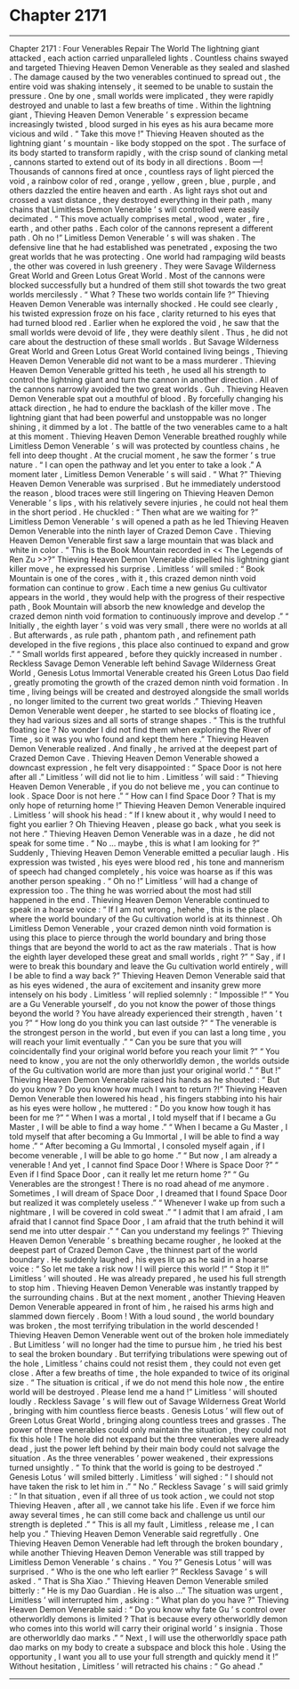 
# Chapter 2171


---

Chapter 2171 : Four Venerables Repair The World
The lightning giant attacked , each action carried unparalleled lights .
Countless chains swayed and targeted Thieving Heaven Demon Venerable as they sealed and slashed .
The damage caused by the two venerables continued to spread out , the entire void was shaking intensely , it seemed to be unable to sustain the pressure .
One by one , small worlds were implicated , they were rapidly destroyed and unable to last a few breaths of time .
Within the lightning giant , Thieving Heaven Demon Venerable ’ s expression became increasingly twisted , blood surged in his eyes as his aura became more vicious and wild .
“ Take this move !” Thieving Heaven shouted as the lightning giant ’ s mountain - like body stopped on the spot .
The surface of its body started to transform rapidly , with the crisp sound of clanking metal , cannons started to extend out of its body in all directions .
Boom —!
Thousands of cannons fired at once , countless rays of light pierced the void , a rainbow color of red , orange , yellow , green , blue , purple , and others dazzled the entire heaven and earth .
As light rays shot out and crossed a vast distance , they destroyed everything in their path , many chains that Limitless Demon Venerable ’ s will controlled were easily decimated .
“ This move actually comprises metal , wood , water , fire , earth , and other paths . Each color of the cannons represent a different path . Oh no !” Limitless Demon Venerable ’ s will was shaken .
The defensive line that he had established was penetrated , exposing the two great worlds that he was protecting .
One world had rampaging wild beasts , the other was covered in lush greenery .
They were Savage Wilderness Great World and Green Lotus Great World .
Most of the cannons were blocked successfully but a hundred of them still shot towards the two great worlds mercilessly .
“ What ? These two worlds contain life ?” Thieving Heaven Demon Venerable was internally shocked .
He could see clearly , his twisted expression froze on his face , clarity returned to his eyes that had turned blood red .
Earlier when he explored the void , he saw that the small worlds were devoid of life , they were deathly silent .
Thus , he did not care about the destruction of these small worlds .
But Savage Wilderness Great World and Green Lotus Great World contained living beings , Thieving Heaven Demon Venerable did not want to be a mass murderer .
Thieving Heaven Demon Venerable gritted his teeth , he used all his strength to control the lightning giant and turn the cannon in another direction .
All of the cannons narrowly avoided the two great worlds .
Guh .
Thieving Heaven Demon Venerable spat out a mouthful of blood .
By forcefully changing his attack direction , he had to endure the backlash of the killer move .
The lightning giant that had been powerful and unstoppable was no longer shining , it dimmed by a lot .
The battle of the two venerables came to a halt at this moment .
Thieving Heaven Demon Venerable breathed roughly while Limitless Demon Venerable ’ s will was protected by countless chains , he fell into deep thought .
At the crucial moment , he saw the former ’ s true nature .
“ I can open the pathway and let you enter to take a look .” A moment later , Limitless Demon Venerable ’ s will said .
“ What ?” Thieving Heaven Demon Venerable was surprised .
But he immediately understood the reason , blood traces were still lingering on Thieving Heaven Demon Venerable ’ s lips , with his relatively severe injuries , he could not heal them in the short period .
He chuckled : “ Then what are we waiting for ?”
Limitless Demon Venerable ’ s will opened a path as he led Thieving Heaven Demon Venerable into the ninth layer of Crazed Demon Cave .
Thieving Heaven Demon Venerable first saw a large mountain that was black and white in color .
“ This is the Book Mountain recorded in << The Legends of Ren Zu >>?” Thieving Heaven Demon Venerable dispelled his lightning giant killer move , he expressed his surprise .
Limitless ’ will smiled : “ Book Mountain is one of the cores , with it , this crazed demon ninth void formation can continue to grow . Each time a new genius Gu cultivator appears in the world , they would help with the progress of their respective path , Book Mountain will absorb the new knowledge and develop the crazed demon ninth void formation to continuously improve and develop .”
“ Initially , the eighth layer ’ s void was very small , there were no worlds at all . But afterwards , as rule path , phantom path , and refinement path developed in the five regions , this place also continued to expand and grow .”
“ Small worlds first appeared , before they quickly increased in number . Reckless Savage Demon Venerable left behind Savage Wilderness Great World , Genesis Lotus Immortal Venerable created his Green Lotus Dao field , greatly promoting the growth of the crazed demon ninth void formation . In time , living beings will be created and destroyed alongside the small worlds , no longer limited to the current two great worlds .”
Thieving Heaven Demon Venerable went deeper , he started to see blocks of floating ice , they had various sizes and all sorts of strange shapes .
“ This is the truthful floating ice ? No wonder I did not find them when exploring the River of Time , so it was you who found and kept them here .” Thieving Heaven Demon Venerable realized .
And finally , he arrived at the deepest part of Crazed Demon Cave .
Thieving Heaven Demon Venerable showed a downcast expression , he felt very disappointed : “ Space Door is not here after all .”
Limitless ’ will did not lie to him .
Limitless ’ will said : “ Thieving Heaven Demon Venerable , if you do not believe me , you can continue to look . Space Door is not here .”
“ How can I find Space Door ? That is my only hope of returning home !” Thieving Heaven Demon Venerable inquired .
Limitless ’ will shook his head : “ If I knew about it , why would I need to fight you earlier ? Oh Thieving Heaven , please go back , what you seek is not here .”
Thieving Heaven Demon Venerable was in a daze , he did not speak for some time .
“ No … maybe , this is what I am looking for ?” Suddenly , Thieving Heaven Demon Venerable emitted a peculiar laugh .
His expression was twisted , his eyes were blood red , his tone and mannerism of speech had changed completely , his voice was hoarse as if this was another person speaking .
“ Oh no !” Limitless ’ will had a change of expression too .
The thing he was worried about the most had still happened in the end .
Thieving Heaven Demon Venerable continued to speak in a hoarse voice : “ If I am not wrong , hehehe , this is the place where the world boundary of the Gu cultivation world is at its thinnest . Oh Limitless Demon Venerable , your crazed demon ninth void formation is using this place to pierce through the world boundary and bring those things that are beyond the world to act as the raw materials . That is how the eighth layer developed these great and small worlds , right ?”
“ Say , if I were to break this boundary and leave the Gu cultivation world entirely , will I be able to find a way back ?” Thieving Heaven Demon Venerable said that as his eyes widened , the aura of excitement and insanity grew more intensely on his body .
Limitless ’ will replied solemnly : “ Impossible !”
“ You are a Gu Venerable yourself , do you not know the power of those things beyond the world ? You have already experienced their strength , haven ’ t you ?”
“ How long do you think you can last outside ?”
“ The venerable is the strongest person in the world , but even if you can last a long time , you will reach your limit eventually .”
“ Can you be sure that you will coincidentally find your original world before you reach your limit ?”
“ You need to know , you are not the only otherworldly demon , the worlds outside of the Gu cultivation world are more than just your original world .”
“ But !” Thieving Heaven Demon Venerable raised his hands as he shouted : “ But do you know ? Do you know how much I want to return ?!”
Thieving Heaven Demon Venerable then lowered his head , his fingers stabbing into his hair as his eyes were hollow , he muttered : “ Do you know how tough it has been for me ?”
“ When I was a mortal , I told myself that if I became a Gu Master , I will be able to find a way home .”
“ When I became a Gu Master , I told myself that after becoming a Gu Immortal , I will be able to find a way home .”
“ After becoming a Gu Immortal , I consoled myself again , if I become venerable , I will be able to go home .”
“ But now , I am already a venerable ! And yet , I cannot find Space Door ! Where is Space Door ?”
“ Even if I find Space Door , can it really let me return home ?”
“ Gu Venerables are the strongest ! There is no road ahead of me anymore . Sometimes , I will dream of Space Door , I dreamed that I found Space Door but realized it was completely useless .”
“ Whenever I wake up from such a nightmare , I will be covered in cold sweat .”
“ I admit that I am afraid , I am afraid that I cannot find Space Door , I am afraid that the truth behind it will send me into utter despair .”
“ Can you understand my feelings ?”
Thieving Heaven Demon Venerable ’ s breathing became rougher , he looked at the deepest part of Crazed Demon Cave , the thinnest part of the world boundary .
He suddenly laughed , his eyes lit up as he said in a hoarse voice : “ So let me take a risk now ! I will pierce this world !”
“ Stop it !!” Limitless ’ will shouted .
He was already prepared , he used his full strength to stop him .
Thieving Heaven Demon Venerable was instantly trapped by the surrounding chains .
But at the next moment , another Thieving Heaven Demon Venerable appeared in front of him , he raised his arms high and slammed down fiercely .
Boom !
With a loud sound , the world boundary was broken , the most terrifying tribulation in the world descended !
Thieving Heaven Demon Venerable went out of the broken hole immediately .
But Limitless ’ will no longer had the time to pursue him , he tried his best to seal the broken boundary .
But terrifying tribulations were spewing out of the hole , Limitless ’ chains could not resist them , they could not even get close .
After a few breaths of time , the hole expanded to twice of its original size .
“ The situation is critical , if we do not mend this hole now , the entire world will be destroyed . Please lend me a hand !” Limitless ’ will shouted loudly .
Reckless Savage ’ s will flew out of Savage Wilderness Great World , bringing with him countless fierce beasts .
Genesis Lotus ’ will flew out of Green Lotus Great World , bringing along countless trees and grasses .
The power of three venerables could only maintain the situation , they could not fix this hole !
The hole did not expand but the three venerables were already dead , just the power left behind by their main body could not salvage the situation .
As the three venerables ’ power weakened , their expressions turned unsightly .
“ To think that the world is going to be destroyed .” Genesis Lotus ’ will smiled bitterly .
Limitless ’ will sighed : “ I should not have taken the risk to let him in .”
“ No .” Reckless Savage ’ s will said grimly : “ In that situation , even if all three of us took action , we could not stop Thieving Heaven , after all , we cannot take his life . Even if we force him away several times , he can still come back and challenge us until our strength is depleted .”
“ This is all my fault , Limitless , release me , I can help you .” Thieving Heaven Demon Venerable said regretfully .
One Thieving Heaven Demon Venerable had left through the broken boundary , while another Thieving Heaven Demon Venerable was still trapped by Limitless Demon Venerable ’ s chains .
“ You ?” Genesis Lotus ’ will was surprised .
“ Who is the one who left earlier ?” Reckless Savage ’ s will asked .
“ That is Sha Xiao .” Thieving Heaven Demon Venerable smiled bitterly : “ He is my Dao Guardian . He is also …”
The situation was urgent , Limitless ’ will interrupted him , asking : “ What plan do you have ?”
Thieving Heaven Demon Venerable said : “ Do you know why fate Gu ’ s control over otherworldly demons is limited ? That is because every otherworldly demon who comes into this world will carry their original world ’ s insignia . Those are otherworldly dao marks .”
“ Next , I will use the otherworldly space path dao marks on my body to create a subspace and block this hole . Using the opportunity , I want you all to use your full strength and quickly mend it !”
Without hesitation , Limitless ’ will retracted his chains : “ Go ahead .”

---

